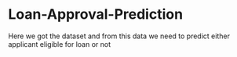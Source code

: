 # Loan-Approval-Prediction
Here we got the dataset and from this data we need to predict either applicant eligible for loan or not 
